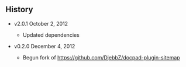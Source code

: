 ## History

- v2.0.1 October 2, 2012
	- Updated dependencies

- v0.2.0 December 4, 2012
	- Begun fork of https://github.com/DjebbZ/docpad-plugin-sitemap